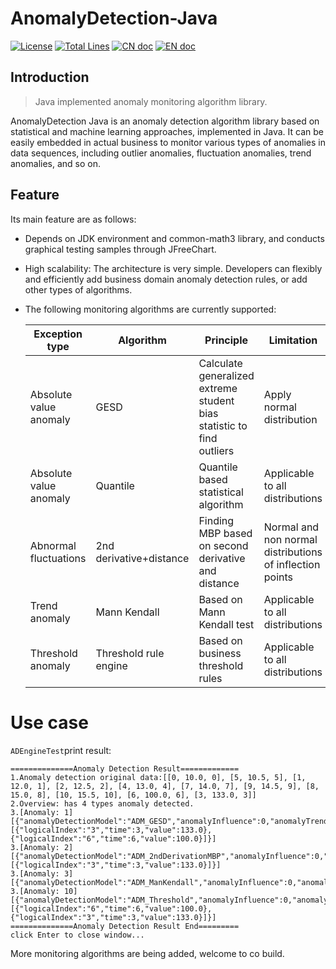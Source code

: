 # AnomalyDetection-Java

[![License](https://img.shields.io/badge/license-Apache%202-4EB1BA.svg?style=socialflat-square&)](https://www.apache.org/licenses/LICENSE-2.0.html)
[![Total Lines](https://img.shields.io/github/stars/algorithm-tools/AnomalyDetection-Java?style=socialflat-square&label=stars)](https://github.com/DataLinkDC/dinky/stargazers)
[![CN doc](https://img.shields.io/badge/文档-中文版-blue.svg?style=socialflat-square&)](README_zh_CN.md)
[![EN doc](https://img.shields.io/badge/document-English-blue.svg?style=socialflat-square&)](README.md)


## Introduction
> Java implemented anomaly monitoring algorithm library.

AnomalyDetection Java is an anomaly detection algorithm library based on statistical and machine learning approaches, implemented in Java. It can be easily embedded in actual business to monitor various types of anomalies in data sequences, including outlier anomalies, fluctuation anomalies, trend anomalies, and so on.

## Feature

Its main feature are as follows:

- Depends on JDK environment and common-math3 library, and conducts graphical testing samples through JFreeChart.
- High scalability: The architecture is very simple. Developers can flexibly and efficiently add business domain anomaly detection rules, or add other types of algorithms.
- The following monitoring algorithms are currently supported:

  |Exception type | Algorithm | Principle | Limitation|
  |----|----|----|----|
  |Absolute value anomaly | GESD | Calculate generalized extreme student bias statistic to find outliers | Apply normal distribution|
  |Absolute value anomaly | Quantile | Quantile based statistical algorithm | Applicable to all distributions|
  |Abnormal fluctuations | 2nd derivative+distance | Finding MBP based on second derivative and distance | Normal and non normal distributions of inflection points|
  |Trend anomaly | Mann Kendall | Based on Mann Kendall test | Applicable to all distributions|
  |Threshold anomaly | Threshold rule engine | Based on business threshold rules | Applicable to all distributions|


# Use case

`ADEngineTest`print result:
```text
==============Anomaly Detection Result=============
1.Anomaly detection original data:[[0, 10.0, 0], [5, 10.5, 5], [1, 12.0, 1], [2, 12.5, 2], [4, 13.0, 4], [7, 14.0, 7], [9, 14.5, 9], [8, 15.0, 8], [10, 15.5, 10], [6, 100.0, 6], [3, 133.0, 3]]
2.Overview: has 4 types anomaly detected.
3.[Anomaly: 1] [{"anomalyDetectionModel":"ADM_GESD","anomalyInfluence":0,"anomalyTrend":0,"anomalyType":1,"hasAnomaly":true,"normalRangeMax":0.0,"normalRangeMin":0.0,"seriesList":[{"logicalIndex":"3","time":3,"value":133.0},{"logicalIndex":"6","time":6,"value":100.0}]}]
3.[Anomaly: 2] [{"anomalyDetectionModel":"ADM_2ndDerivationMBP","anomalyInfluence":0,"anomalyTrend":0,"anomalyType":2,"hasAnomaly":true,"normalRangeMax":0.0,"normalRangeMin":0.0,"seriesList":[{"logicalIndex":"3","time":3,"value":133.0}]}]
3.[Anomaly: 3] [{"anomalyDetectionModel":"ADM_ManKendall","anomalyInfluence":0,"anomalyTrend":0,"anomalyType":3,"hasAnomaly":false}]
3.[Anomaly: 10] [{"anomalyDetectionModel":"ADM_Threshold","anomalyInfluence":0,"anomalyTrend":0,"anomalyType":10,"hasAnomaly":true,"normalRangeMax":19.75,"normalRangeMin":7.75,"seriesList":[{"logicalIndex":"6","time":6,"value":100.0},{"logicalIndex":"3","time":3,"value":133.0}]}]
==============Anomaly Detection Result End=========
click Enter to close window...
```
More monitoring algorithms are being added, welcome to co build.